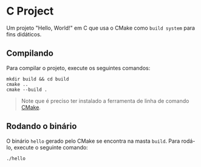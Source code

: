 
# C Project

Um projeto "Hello, World!" em C que usa o CMake como `build system` para fins didáticos.

## Compilando

Para compilar o projeto, execute os seguintes comandos:

```
mkdir build && cd build
cmake ..
cmake --build .
```

> Note que é preciso ter instalado a ferramenta de linha de comando [CMake](https://cmake.org/).

## Rodando o binário

O binário `hello` gerado pelo CMake se encontra na masta `build`. Para rodá-lo, execute o seguinte comando:

```
./hello
```
